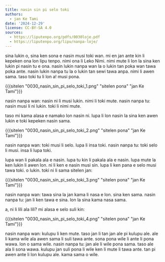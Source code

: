 ```yaml
---
title: nasin sin pi selo toki
authors:
  - jan Ke Tami
date: '2024-12-29'
license: CC-BY-SA 4.0
sources:
  - https://liputenpo.org/pdfs/0030loje.pdf
  - https://liputenpo.org/lipu/nanpa-loje/
---
```

sina lukin o, sina ken sona e nasin musi toki wan. mi en jan ante kin li kepeken ona lon lipu tenpo. nimi ona li Leko Nimi. nimi mute li lon la sina ken lukin pi nasin tu e ona. nasin lukin nanpa wan la o lukin tan poka wan tawa poka ante. nasin lukin nanpa tu la o lukin tan sewi tawa anpa. nimi li awen sama. taso toki tu li lon a! musi pona.

{{{sitelen "0030_nasin_sin_pi_selo_toki_1.png" "sitelen pona" "jan Ke Tami"}}}

nasin nanpa wan: nasin ni li musi lukin. nimi li toki mute.
nasin nanpa tu: nasin musi li ni lukin. toki li nimi mute.



taso mi kama alasa e namako lon nasin ni. lupa li lon nasin la sina ken awen lukin e toki kepeken nasin sama.

{{{sitelen "0030_nasin_sin_pi_selo_toki_2.png" "sitelen pona" "jan Ke Tami"}}}

nasin nanpa wan: toki musi li selo. lupa li insa toki.
nasin nanpa tu: toki selo li musi. insa li lupa toki.

lupa wan li pakala ala e nasin. lupa tu kin li pakala ala e nasin. lupa mute la ken lukin li awen lon. ni li ken e nasin musi sin. lupa li ken pana e selo musi tawa toki. o lukin. toki ni li sama sitelen jan:

{{{sitelen "0030_nasin_sin_pi_selo_toki_3.png" "sitelen pona" "jan Ke Tami"}}}

nasin nanpa wan: tawa sina la jan kama li nasa e lon. sina ken sama.
nasin nanpa tu: jan li ken tawa e sina. lon la sina kama nasa sama.

a, ni li lili ala lili? mi alasa e selo suli kin:

{{{sitelen "0030_nasin_sin_pi_selo_toki_4.png" "sitelen pona" "jan Ke Tami"}}}

nasin nanpa wan: kulupu li ken mute. taso jan li tan jan ale pi kulupu ale. ale li kama wile ala awen sama li suli tawa ante. sona pona wile li ante li pona wawa. lon o sama wile.
nasin nanpa tu: jan ale li wile pona sama. taso ale ala li sona wawa. kulupu jan suli pona li wile ken li mute li tawa ante. tan pi awen ante li lon kulupu ale. kama sama o wile.
